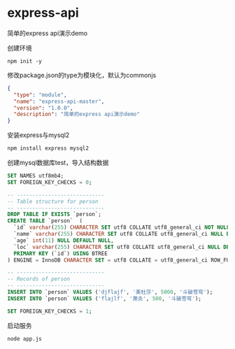 # express-api
简单的express api演示demo

创建环境

```
npm init -y
```

修改package.json的type为模块化，默认为commonjs

```json
{
  "type": "module",
  "name": "express-api-master",
  "version": "1.0.0",
  "description": "简单的express api演示demo"
}
```

安装express与mysql2

```sh
npm install express mysql2
```

创建mysql数据库test，导入结构数据

```sql
SET NAMES utf8mb4;
SET FOREIGN_KEY_CHECKS = 0;

-- ----------------------------
-- Table structure for person
-- ----------------------------
DROP TABLE IF EXISTS `person`;
CREATE TABLE `person`  (
  `id` varchar(255) CHARACTER SET utf8 COLLATE utf8_general_ci NOT NULL,
  `name` varchar(255) CHARACTER SET utf8 COLLATE utf8_general_ci NULL DEFAULT NULL,
  `age` int(11) NULL DEFAULT NULL,
  `loc` varchar(255) CHARACTER SET utf8 COLLATE utf8_general_ci NULL DEFAULT NULL,
  PRIMARY KEY (`id`) USING BTREE
) ENGINE = InnoDB CHARACTER SET = utf8 COLLATE = utf8_general_ci ROW_FORMAT = Dynamic;

-- ----------------------------
-- Records of person
-- ----------------------------
INSERT INTO `person` VALUES ('djflajf', '美杜莎', 5000, '斗破苍穹');
INSERT INTO `person` VALUES ('flajlf', '萧炎', 500, '斗破苍穹');

SET FOREIGN_KEY_CHECKS = 1;
```

启动服务

```sh
node app.js
```

